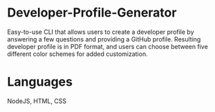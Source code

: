 # Developer-Profile-Generator

Easy-to-use CLI that allows users to create a developer profile by answering a few questions and providing a GitHub profile. Resulting developer profile is in PDF format, and users can choose between five different color schemes for added customization.

# Languages

NodeJS, HTML, CSS